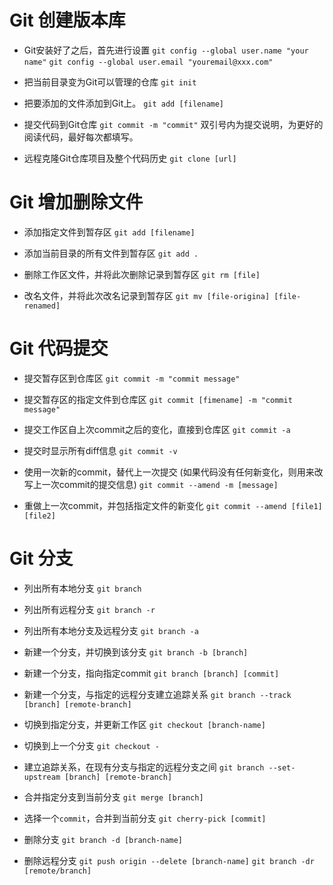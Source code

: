 # Git 创建版本库

* Git安装好了之后，首先进行设置
`git config --global user.name "your name"`
`git config --global user.email "youremail@xxx.com"`

* 把当前目录变为Git可以管理的仓库
`git init`

* 把要添加的文件添加到Git上。
`git add [filename]`

* 提交代码到Git仓库
`git commit -m "commit"`
双引号内为提交说明，为更好的阅读代码，最好每次都填写。

* 远程克隆Git仓库项目及整个代码历史
`git clone [url]`


# Git 增加删除文件 

* 添加指定文件到暂存区
`git add [filename]`

* 添加当前目录的所有文件到暂存区
`git add .`

* 删除工作区文件，并将此次删除记录到暂存区
`git rm [file]`

* 改名文件，并将此次改名记录到暂存区
`git mv [file-origina] [file-renamed]`


# Git 代码提交

* 提交暂存区到仓库区
`git commit -m "commit message"`

* 提交暂存区的指定文件到仓库区
`git commit [fimename] -m "commit message"`

* 提交工作区自上次commit之后的变化，直接到仓库区
`git commit -a`

* 提交时显示所有diff信息
`git commit -v`

* 使用一次新的commit，替代上一次提交 (如果代码没有任何新变化，则用来改写上一次commit的提交信息)
`git commit --amend -m [message]`

* 重做上一次commit，并包括指定文件的新变化
`git commit --amend [file1] [file2]`


# Git 分支

* 列出所有本地分支
`git branch`

* 列出所有远程分支
`git branch -r`

* 列出所有本地分支及远程分支
`git branch -a`

* 新建一个分支，并切换到该分支
`git branch -b [branch]`

* 新建一个分支，指向指定commit
`git branch [branch] [commit]`

* 新建一个分支，与指定的远程分支建立追踪关系
`git branch --track [branch] [remote-branch]`

* 切换到指定分支，并更新工作区
`git checkout [branch-name]`

* 切换到上一个分支
`git checkout -`

* 建立追踪关系，在现有分支与指定的远程分支之间
`git branch --set-upstream [branch] [remote-branch]`

* 合并指定分支到当前分支
`git merge [branch]`

* 选择一个`commit`，合并到当前分支
`git cherry-pick [commit]`

* 删除分支
`git branch -d [branch-name]`

* 删除远程分支
`git push origin --delete [branch-name]`
`git branch -dr [remote/branch]`


